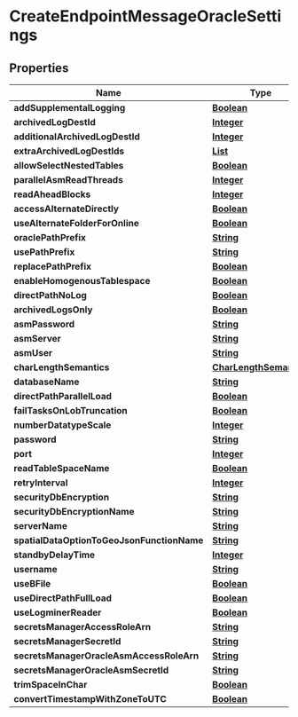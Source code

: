 

# CreateEndpointMessageOracleSettings


## Properties

| Name | Type | Description | Notes |
|------------ | ------------- | ------------- | -------------|
|**addSupplementalLogging** | [**Boolean**](Boolean.md) |  |  [optional] |
|**archivedLogDestId** | [**Integer**](Integer.md) |  |  [optional] |
|**additionalArchivedLogDestId** | [**Integer**](Integer.md) |  |  [optional] |
|**extraArchivedLogDestIds** | [**List**](List.md) |  |  [optional] |
|**allowSelectNestedTables** | [**Boolean**](Boolean.md) |  |  [optional] |
|**parallelAsmReadThreads** | [**Integer**](Integer.md) |  |  [optional] |
|**readAheadBlocks** | [**Integer**](Integer.md) |  |  [optional] |
|**accessAlternateDirectly** | [**Boolean**](Boolean.md) |  |  [optional] |
|**useAlternateFolderForOnline** | [**Boolean**](Boolean.md) |  |  [optional] |
|**oraclePathPrefix** | [**String**](String.md) |  |  [optional] |
|**usePathPrefix** | [**String**](String.md) |  |  [optional] |
|**replacePathPrefix** | [**Boolean**](Boolean.md) |  |  [optional] |
|**enableHomogenousTablespace** | [**Boolean**](Boolean.md) |  |  [optional] |
|**directPathNoLog** | [**Boolean**](Boolean.md) |  |  [optional] |
|**archivedLogsOnly** | [**Boolean**](Boolean.md) |  |  [optional] |
|**asmPassword** | [**String**](String.md) |  |  [optional] |
|**asmServer** | [**String**](String.md) |  |  [optional] |
|**asmUser** | [**String**](String.md) |  |  [optional] |
|**charLengthSemantics** | [**CharLengthSemantics**](CharLengthSemantics.md) |  |  [optional] |
|**databaseName** | [**String**](String.md) |  |  [optional] |
|**directPathParallelLoad** | [**Boolean**](Boolean.md) |  |  [optional] |
|**failTasksOnLobTruncation** | [**Boolean**](Boolean.md) |  |  [optional] |
|**numberDatatypeScale** | [**Integer**](Integer.md) |  |  [optional] |
|**password** | [**String**](String.md) |  |  [optional] |
|**port** | [**Integer**](Integer.md) |  |  [optional] |
|**readTableSpaceName** | [**Boolean**](Boolean.md) |  |  [optional] |
|**retryInterval** | [**Integer**](Integer.md) |  |  [optional] |
|**securityDbEncryption** | [**String**](String.md) |  |  [optional] |
|**securityDbEncryptionName** | [**String**](String.md) |  |  [optional] |
|**serverName** | [**String**](String.md) |  |  [optional] |
|**spatialDataOptionToGeoJsonFunctionName** | [**String**](String.md) |  |  [optional] |
|**standbyDelayTime** | [**Integer**](Integer.md) |  |  [optional] |
|**username** | [**String**](String.md) |  |  [optional] |
|**useBFile** | [**Boolean**](Boolean.md) |  |  [optional] |
|**useDirectPathFullLoad** | [**Boolean**](Boolean.md) |  |  [optional] |
|**useLogminerReader** | [**Boolean**](Boolean.md) |  |  [optional] |
|**secretsManagerAccessRoleArn** | [**String**](String.md) |  |  [optional] |
|**secretsManagerSecretId** | [**String**](String.md) |  |  [optional] |
|**secretsManagerOracleAsmAccessRoleArn** | [**String**](String.md) |  |  [optional] |
|**secretsManagerOracleAsmSecretId** | [**String**](String.md) |  |  [optional] |
|**trimSpaceInChar** | [**Boolean**](Boolean.md) |  |  [optional] |
|**convertTimestampWithZoneToUTC** | [**Boolean**](Boolean.md) |  |  [optional] |



